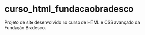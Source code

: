 # curso_html_fundacaobradesco
Projeto de site desenvolvido no curso de HTML e CSS avançado da Fundação Bradesco. 
